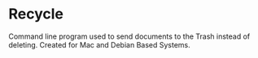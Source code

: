 # Recycle
Command line program used to send documents to the Trash instead of deleting.
Created for Mac and Debian Based Systems.
